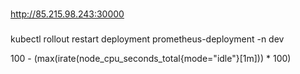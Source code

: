 




###

http://85.215.98.243:30000

###

kubectl rollout restart deployment prometheus-deployment -n dev


100 - (max(irate(node_cpu_seconds_total{mode=\"idle\"}[1m])) * 100)






















#